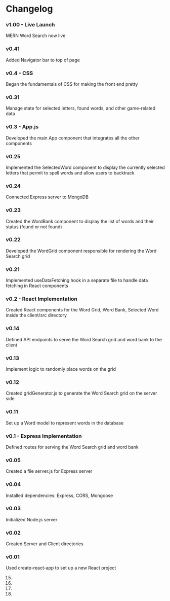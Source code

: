 # Changelog

### v1.00 - Live Launch
MERN Word Search now live

### v0.41
Added Navigator bar to top of page

### v0.4 - CSS
Began the fundamentals of CSS for making the front end pretty

### v0.31
Manage state for selected letters, found words, and other game-related data

### v0.3 - App.js
Developed the main App component that integrates all the other components

### v0.25
Implemented the SelectedWord component to display the currently selected letters that permit to spell words and allow users to backtrack

### v0.24
Connected Express server to MongoDB

### v0.23
Created the WordBank component to display the list of words and their status (found or not found)

### v0.22
Developed the WordGrid component responsible for rendering the Word Search grid

### v0.21
Implemented useDataFetching hook in a separate file to handle data fetching in React components

### v0.2 - React Implementation
Created React components for the Word Grid, Word Bank, Selected Word inside the client/src directory

### v0.14
Defined API endpoints to serve the Word Search grid and word bank to the client

### v0.13
Implement logic to randomly place words on the grid

### v0.12
Created gridGenerator.js to generate the Word Search grid on the server side

### v0.11
Set up a Word model to represent words in the database

### v0.1 - Express Implementation
Defined routes for serving the Word Search grid and word bank

### v0.05
Created a file server.js for Express server

### v0.04
Installed dependencies: Express, CORS, Mongoose

### v0.03
Initialized Node.js server

### v0.02
Created Server and Client directories

### v0.01
Used create-react-app to set up a new React project


15) 
16) 
17) 
18) 